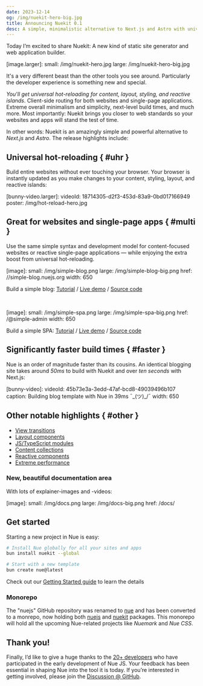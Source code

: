 ```yaml
---
date: 2023-12-14
og: /img/nuekit-hero-big.jpg
title: Announcing Nuekit 0.1
desc: A simple, minimalistic alternative to Next.js and Astro with universal hot-reloading and much more.
---
```



Today I’m excited to share Nuekit: A new kind of static site generator and web application builder.

[image.larger]:
  small: /img/nuekit-hero.jpg
  large: /img/nuekit-hero-big.jpg


It's a very different beast than the other tools you see around. Particularly the developer experience is something new and special.

*You'll get universal hot-reloading for content, layout, styling, and reactive islands*. Client-side routing for both websites and single-page applications. Extreme overall minimalism and simplicity, next-level build times, and much more. Most importantly: Nuekit brings you closer to web standards so your websites and apps will stand the test of time.

In other words: Nuekit is an amazingly simple and powerful alternative to *Next.js* and *Astro*. The release highlights include:


## Universal hot-reloading { #uhr }

Build entire websites without ever touching your browser. Your browser is instantly updated as you make changes to your content, styling, layout, and reactive islands:

[bunny-video.larger]:
  videoId: 18714305-d2f3-453d-83a9-0bd017166949
  poster: /img/hot-reload-hero.jpg


## Great for websites and single-page apps { #multi }

Use the same simple syntax and development model for content-focused websites or reactive single-page applications — while enjoying the extra boost from universal hot-reloading.

[image]:
  small: /img/simple-blog.png
  large: /img/simple-blog-big.png
  href: //simple-blog.nuejs.org
  width: 650

Build a simple blog: [Tutorial](/docs/tutorial.html) /
[Live demo](//simple-blog.nuejs.org) /
[Source code](//github.com/nuejs/nue/tree/master/packages/examples/simple-blog)

&nbsp;

[image]:
  small: /img/simple-spa.png
  large: /img/simple-spa-big.png
  href: /@simple-admin
  width: 650

Build a simple SPA: [Tutorial](/docs/tutorials/build-a-simple-spa.html) /
[Live demo](/@simple-admin) /
  [Source code](//github.com/nuejs/create-nue/tree/master/simple-app)


## Significantly faster build times { #faster }

Nue is an order of magnitude faster than its cousins. An identical blogging site takes around *50ms* to build with Nuekit and over *ten seconds* with Next.js:

[bunny-video]:
  videoId: 45b73e3a-3edd-47af-bcd8-49039496b107
  caption: Building blog template with Nue in 39ms ¯\_(ツ)_/¯
  width: 650

## Other notable highlights { #other }

- [View transitions](/docs/reactivity.html)
- [Layout components](/docs/layout.html)
- [JS/TypeScript modules](/docs/reactivity.html)
- [Content collections](/docs/content-collections.html)
- [Reactive components](/docs/custom-components.html)
- [Extreme performance](/docs/optimization.html)


### New, beautiful documentation area

With lots of explainer-images and -videos:

[image]:
  small: /img/docs.png
  large: /img/docs-big.png
  href: /docs/


## Get started

Starting a new project in Nue is easy:

```sh
# Install Nue globally for all your sites and apps
bun install nuekit --global

# Start with a new template
bun create nue@latest
```

Check out our [Getting Started guide](/docs/) to learn the details


### Monorepo

The "nuejs" GitHub repository was renamed to [nue](//github.com/nuejs/nue) and has been converted to a monrepo, now holding both [nuejs](//github.com/nuejs/nue/tree/master/packages/nuejs) and [nuekit](//github.com/nuejs/nue/tree/master/packages/nuekit) packages. This monorepo will hold all the upcoming Nue-related projects like *Nuemark* and *Nue CSS*.


## Thank you!

Finally, I’d like to give a huge thanks to the [20+ developers](//github.com/nuejs/nue/graphs/contributors) who have participated in the early development of Nue JS. Your feedback has been essential in shaping Nue into the tool it is today. If you’re interested in getting involved, please join the [Discussion @ GitHub](//github.com/nuejs/nue/discussions).
